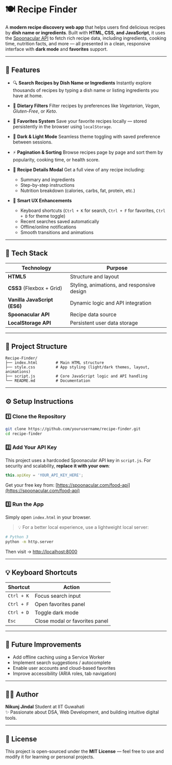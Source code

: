 # 🍽️ Recipe Finder

A **modern recipe discovery web app** that helps users find delicious recipes by **dish name or ingredients**. Built with **HTML, CSS, and JavaScript**, it uses the [Spoonacular API](https://spoonacular.com/food-api) to fetch rich recipe data, including ingredients, cooking time, nutrition facts, and more — all presented in a clean, responsive interface with **dark mode** and **favorites** support.

---

## 🚀 Features

- 🔍 **Search Recipes by Dish Name or Ingredients**
  Instantly explore thousands of recipes by typing a dish name or listing ingredients you have at home.

- 🥦 **Dietary Filters**
  Filter recipes by preferences like *Vegetarian*, *Vegan*, *Gluten-Free*, or *Keto*.

- 💾 **Favorites System**
  Save your favorite recipes locally — stored persistently in the browser using `localStorage`.

- 🌙 **Dark & Light Mode**
  Seamless theme toggling with saved preference between sessions.

- ⚡ **Pagination & Sorting**
  Browse recipes page by page and sort them by popularity, cooking time, or health score.

- 🧾 **Recipe Details Modal**
  Get a full view of any recipe including:
  - Summary and ingredients
  - Step-by-step instructions
  - Nutrition breakdown (calories, carbs, fat, protein, etc.)

- 🧠 **Smart UX Enhancements**
  - Keyboard shortcuts (`Ctrl + K` for search, `Ctrl + F` for favorites, `Ctrl + D` for theme toggle)
  - Recent searches saved automatically
  - Offline/online notifications
  - Smooth transitions and animations

---

## 🧩 Tech Stack

| Technology | Purpose |
|-------------|----------|
| **HTML5** | Structure and layout |
| **CSS3** (Flexbox + Grid) | Styling, animations, and responsive design |
| **Vanilla JavaScript (ES6)** | Dynamic logic and API integration |
| **Spoonacular API** | Recipe data source |
| **LocalStorage API** | Persistent user data storage |

---

## 📂 Project Structure

```
Recipe-Finder/
├── index.html        # Main HTML structure
├── style.css         # App styling (light/dark themes, layout, animations)
├── script.js         # Core JavaScript logic and API handling
└── README.md         # Documentation
```

---

## ⚙️ Setup Instructions

### 1️⃣ Clone the Repository
```bash
git clone https://github.com/yourusername/recipe-finder.git
cd recipe-finder
```

### 2️⃣ Add Your API Key
This project uses a hardcoded Spoonacular API key in `script.js`.
For security and scalability, **replace it with your own**:

```js
this.apiKey = 'YOUR_API_KEY_HERE';
```
Get your free key from: [https://spoonacular.com/food-api](https://spoonacular.com/food-api)

### 3️⃣ Run the App
Simply open `index.html` in your browser.

> 💡 For a better local experience, use a lightweight local server:
```bash
# Python 3
python -m http.server
```
Then visit → [http://localhost:8000](http://localhost:8000)

---

## 💡 Keyboard Shortcuts

| Shortcut | Action |
|-----------|---------|
| `Ctrl + K` | Focus search input |
| `Ctrl + F` | Open favorites panel |
| `Ctrl + D` | Toggle dark mode |
| `Esc` | Close modal or favorites panel |

---

## 🧠 Future Improvements

- Add offline caching using a Service Worker
- Implement search suggestions / autocomplete
- Enable user accounts and cloud-based favorites
- Improve accessibility (ARIA roles, tab navigation)

---

## 🧑‍💻 Author

**Nikunj Jindal**
Student at IIT Guwahati  
✨ Passionate about DSA, Web Development, and building intuitive digital tools.

---

## 📜 License

This project is open-sourced under the **MIT License** — feel free to use and modify it for learning or personal projects.
